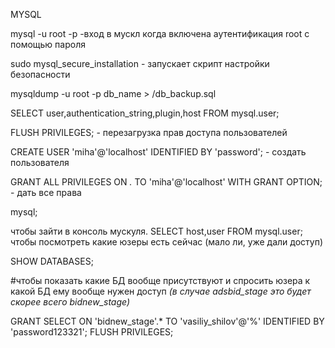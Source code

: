 MYSQL

mysql -u root -p -вход в мускл когда включена аутентификация root с помощью пароля

sudo mysql_secure_installation - запускает скрипт настройки безопасности

mysqldump -u root -p db_name > /db_backup.sql

SELECT user,authentication_string,plugin,host FROM mysql.user;

FLUSH PRIVILEGES; - перезагрузка прав доступа пользователей

CREATE USER 'miha'@'localhost' IDENTIFIED BY 'password'; - создать пользователя
 
GRANT ALL PRIVILEGES ON *.* TO 'miha'@'localhost' WITH GRANT OPTION; - дать все права


mysql;

чтобы зайти в консоль мускуля.
SELECT host,user FROM mysql.user; 
чтобы посмотреть какие юзеры есть сейчас (мало ли, уже дали доступ)

SHOW DATABASES; 

#чтобы показать какие БД вообще присутствуют и спросить юзера к какой БД ему вообще нужен доступ _(в случае adsbid_stage это будет скорее всего bidnew_stage)_

GRANT SELECT ON 'bidnew_stage'.* TO 'vasiliy_shilov'@'%' IDENTIFIED BY 'password123321'; FLUSH PRIVILEGES; 
